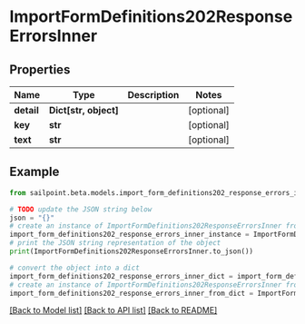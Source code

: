 # ImportFormDefinitions202ResponseErrorsInner


## Properties

Name | Type | Description | Notes
------------ | ------------- | ------------- | -------------
**detail** | **Dict[str, object]** |  | [optional] 
**key** | **str** |  | [optional] 
**text** | **str** |  | [optional] 

## Example

```python
from sailpoint.beta.models.import_form_definitions202_response_errors_inner import ImportFormDefinitions202ResponseErrorsInner

# TODO update the JSON string below
json = "{}"
# create an instance of ImportFormDefinitions202ResponseErrorsInner from a JSON string
import_form_definitions202_response_errors_inner_instance = ImportFormDefinitions202ResponseErrorsInner.from_json(json)
# print the JSON string representation of the object
print(ImportFormDefinitions202ResponseErrorsInner.to_json())

# convert the object into a dict
import_form_definitions202_response_errors_inner_dict = import_form_definitions202_response_errors_inner_instance.to_dict()
# create an instance of ImportFormDefinitions202ResponseErrorsInner from a dict
import_form_definitions202_response_errors_inner_from_dict = ImportFormDefinitions202ResponseErrorsInner.from_dict(import_form_definitions202_response_errors_inner_dict)
```
[[Back to Model list]](../README.md#documentation-for-models) [[Back to API list]](../README.md#documentation-for-api-endpoints) [[Back to README]](../README.md)


